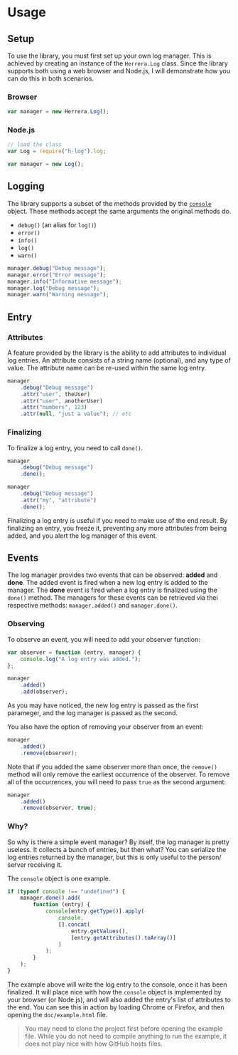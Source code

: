 Usage
=====

Setup
-----

To use the library, you must first set up your own log manager. This is achieved
by creating an instance of the `Herrera.Log` class. Since the library supports
both using a web browser and Node.js, I will demonstrate how you can do this
in both scenarios.

### Browser

```javascript
var manager = new Herrera.Log();
```

### Node.js

```javascript
// load the class
var Log = require("h-log").log;

var manager = new Log();
```

Logging
-------

The library supports a subset of the methods provided by the [`console`][]
object. These methods accept the same arguments the original methods do.

- `debug()` (an alias for `log()`)
- `error()`
- `info()`
- `log()`
- `warn()`

```javascript
manager.debug("Debug message");
manager.error("Error message");
manager.info("Informative message");
manager.log("Debug message");
manager.warn("Warning message");
```

Entry
-----

### Attributes

A feature provided by the library is the ability to add attributes to individual
log entries. An attribute consists of a string name (optional), and any type of
value. The attribute name can be re-used within the same log entry.

```javascript
manager
    .debug("Debug message")
    .attr("user", theUser)
    .attr("user", anotherUser)
    .attr("numbers", 123)
    .attr(null, "just a value"); // etc
```

### Finalizing

To finalize a log entry, you need to call `done()`.

```javascript
manager
    .debug("Debug message")
    .done();

manager
    .debug("Debug message")
    .attr("my", "attribute")
    .done();
```

Finalizing a log entry is useful if you need to make use of the end result.
By finalizing an entry, you freeze it, preventing any more attributes from
being added, and you alert the log manager of this event.

Events
------

The log manager provides two events that can be observed: **added** and
**done**. The added event is fired when a new log entry is added to the manager.
The **done** event is fired when a log entry is finalized using the `done()`
method. The managers for these events can be retrieved via thei respective
methods: `manager.added()` and `manager.done()`.

### Observing

To observe an event, you will need to add your observer function:

```javascript
var observer = function (entry, manager) {
    console.log("A log entry was added.");
};

manager
    .added()
    .add(observer);
```

As you may have noticed, the new log entry is passed as the first parameger,
and the log manager is passed as the second.

You also have the option of removing your observer from an event:

```javascript
manager
    .added()
    .remove(observer);
```

Note that if you added the same observer more than once, the `remove()` method
will only remove the earliest occurrence of the observer. To remove all of the
occurrences, you will need to pass `true` as the second argument:

```javascript
manager
    .added()
    .remove(observer, true);
```

### Why?

So why is there a simple event manager? By itself, the log manager is pretty
useless. It collects a bunch of entries, but then what? You can serialize the
log entries returned by the manager, but this is only useful to the person/
server receiving it.

The `console` object is one example.

```javascript
if (typeof console !== "undefined") {
    manager.done().add(
        function (entry) {
            console[entry.getType()].apply(
                console,
                [].concat(
                    entry.getValues(),
                    [entry.getAttributes().toArray()]
                )
            );
        }
    );
}
```

The example above will write the log entry to the console, once it has been
finalized. It will place nice with how the `console` object is implemented by
your browser (or Node.js), and will also added the entry's list of attributes
to the end. You can see this in action by loading Chrome or Firefox, and then
opening the `doc/example.html` file.

> You may need to clone the project first before opening the example file.
> While you do not need to compile anything to run the example, it does not
> play nice with how GitHub hosts files.

[`console`]: https://developer.mozilla.org/en-US/docs/Web/API/console
